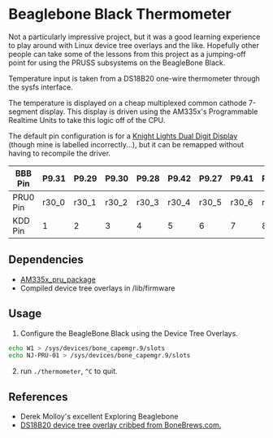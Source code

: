 # Beaglebone Black Thermometer

Not a particularly impressive project, but it was a good learning experience to play around with Linux device tree overlays and the like. Hopefully other people can take some of the lessons from this project as a jumping-off point for using the PRUSS subsystems on the BeagleBone Black.

Temperature input is taken from a DS18B20 one-wire thermometer through the sysfs interface.

The temperature is displayed on a cheap multiplexed common cathode 7-segment display. This display is driven using the AM335x's Programmable Realtime Units to take this logic off of the CPU.

The default pin configuration is for a [Knight Lights Dual Digit Display](http://www.mainelectronics.com/KLDualDigitLED.htm) (though mine is labelled incorrectly...), but it can be remapped without having to recompile the driver.

|BBB Pin | P9.31 | P9.29 | P9.30 | P9.28 | P9.42 | P9.27 | P9.41 | P9.25 |  P8.12 | P8.11 |
|---|---|---|---|---|---|---|---|---|---|---|
|PRU0 Pin | r30_0 | r30_1 | r30_2 | r30_3 | r30_4 | r30_5 | r30_6 | r30_7 | r30_14 | r30_15 | 
|KDD Pin | 1 | 2 | 3 | 4 | 5 | 6 | 7 | 8 | 9 | 10 |



## Dependencies

- [AM335x_pru_package](https://github.com/beagleboard/am335x_pru_package)
- Compiled device tree overlays in /lib/firmware

## Usage

1. Configure the BeagleBone Black using the Device Tree Overlays.
```bash
echo W1 > /sys/devices/bone_capemgr.9/slots
echo NJ-PRU-01 > /sys/devices/bone_capemgr.9/slots
```
2. run `./thermometer`, `^C` to quit.

## References

- Derek Molloy's excellent Exploring Beaglebone
- [DS18B20 device tree overlay cribbed from BoneBrews.com.](http://www.bonebrews.com/temperature-monitoring-with-the-ds18b20-on-a-beaglebone-black/)
